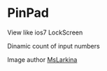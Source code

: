 PinPad
======

View like ios7 LockScreen

Dinamic count of input numbers

Image author [MsLarkina](https://twitter.com/MsLarkina)